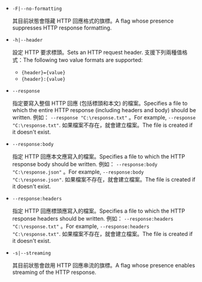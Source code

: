 * `-F|--no-formatting`

  <span data-ttu-id="ef8ce-101">其目前狀態會隱藏 HTTP 回應格式的旗標。</span><span class="sxs-lookup"><span data-stu-id="ef8ce-101">A flag whose presence suppresses HTTP response formatting.</span></span>

* `-h|--header`

  <span data-ttu-id="ef8ce-102">設定 HTTP 要求標頭。</span><span class="sxs-lookup"><span data-stu-id="ef8ce-102">Sets an HTTP request header.</span></span> <span data-ttu-id="ef8ce-103">支援下列兩種值格式：</span><span class="sxs-lookup"><span data-stu-id="ef8ce-103">The following two value formats are supported:</span></span>

  * `{header}={value}`
  * `{header}:{value}`

* `--response`

  <span data-ttu-id="ef8ce-104">指定要寫入整個 HTTP 回應 (包括標頭和本文) 的檔案。</span><span class="sxs-lookup"><span data-stu-id="ef8ce-104">Specifies a file to which the entire HTTP response (including headers and body) should be written.</span></span> <span data-ttu-id="ef8ce-105">例如： `--response "C:\response.txt"` 。</span><span class="sxs-lookup"><span data-stu-id="ef8ce-105">For example, `--response "C:\response.txt"`.</span></span> <span data-ttu-id="ef8ce-106">如果檔案不存在，就會建立檔案。</span><span class="sxs-lookup"><span data-stu-id="ef8ce-106">The file is created if it doesn't exist.</span></span>

* `--response:body`

  <span data-ttu-id="ef8ce-107">指定 HTTP 回應本文應寫入的檔案。</span><span class="sxs-lookup"><span data-stu-id="ef8ce-107">Specifies a file to which the HTTP response body should be written.</span></span> <span data-ttu-id="ef8ce-108">例如： `--response:body "C:\response.json"` 。</span><span class="sxs-lookup"><span data-stu-id="ef8ce-108">For example, `--response:body "C:\response.json"`.</span></span> <span data-ttu-id="ef8ce-109">如果檔案不存在，就會建立檔案。</span><span class="sxs-lookup"><span data-stu-id="ef8ce-109">The file is created if it doesn't exist.</span></span>

* `--response:headers`

  <span data-ttu-id="ef8ce-110">指定 HTTP 回應標頭應寫入的檔案。</span><span class="sxs-lookup"><span data-stu-id="ef8ce-110">Specifies a file to which the HTTP response headers should be written.</span></span> <span data-ttu-id="ef8ce-111">例如： `--response:headers "C:\response.txt"` 。</span><span class="sxs-lookup"><span data-stu-id="ef8ce-111">For example, `--response:headers "C:\response.txt"`.</span></span> <span data-ttu-id="ef8ce-112">如果檔案不存在，就會建立檔案。</span><span class="sxs-lookup"><span data-stu-id="ef8ce-112">The file is created if it doesn't exist.</span></span>

* `-s|--streaming`

  <span data-ttu-id="ef8ce-113">其目前狀態會啟用 HTTP 回應串流的旗標。</span><span class="sxs-lookup"><span data-stu-id="ef8ce-113">A flag whose presence enables streaming of the HTTP response.</span></span>
